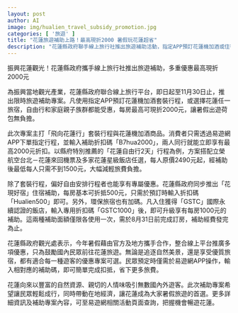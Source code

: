```yaml
---
layout: post
author: AI
image: img/hualien_travel_subsidy_promotion.jpg
categories: [ '旅遊' ]
title: "花蓮旅遊補助上路！最高現折2000 暑假玩花蓮超省"
description: "花蓮縣政府聯手線上旅行社推出旅遊補助活動，指定APP預訂花蓮機加酒或住宿，最高現折2000元。優惠內容包自由行、家庭親子行程及環保旅宿補助，訂房輸入專屬折扣碼即可享折扣，活動至11月30日，名額有限，帶動花蓮暑期觀光熱潮。"
---
```

振興花蓮觀光！花蓮縣政府攜手線上旅行社推出旅遊補助，多重優惠最高現折2000元

為振興當地觀光產業，花蓮縣政府聯合線上旅行平台，即日起至11月30日止，推出限時旅遊補助專案。凡使用指定APP預訂花蓮機加酒套裝行程，或選擇花蓮任一旅宿，自由行和家庭親子族群都能受惠，每房最高可現折2000元，讓暑假出遊荷包無負擔。

此次專案主打「飛向花蓮行」套裝行程與花蓮機加酒商品。消費者只需透過易遊網APP下單指定行程，並輸入補助折扣碼「B7hua2000」，兩人同行就能立即享有最高2000元折扣。以縣府特別推薦的「花蓮自由行2天」行程為例，方案搭配立榮航空台北－花蓮來回機票及多家花蓮星級飯店任選，每人原價2490元起，經補助後最低每人只需不到1500元，大幅減輕旅費負擔。

除了套裝行程，偏好自由安排行程者也能享有專屬優惠。花蓮縣政府同步推出「花現好宿」住宿補助，每房基本可折抵500元，只需於預訂時輸入折扣碼「Hualien500」即可。另外，環保旅宿也有加碼。凡入住獲得「GSTC」國際永續認證的飯店，輸入專用折扣碼「GSTC1000」後，即可升級享有每房1000元的補助。這兩種補助面額僅限各使用一次，需於8月31日前完成訂房，補助經費發完為止。

花蓮縣政府觀光處表示，今年暑假藉由官方及地方攜手合作，整合線上平台推廣多項優惠，只為鼓勵國內民眾前往花蓮旅遊。無論是追逐自然美景，還是享受優質旅宿，都有適合每一種遊客的優惠專案可選。民眾預定時僅需於易遊網APP操作，輸入相對應的補助碼，即可簡單完成扣抵，省下更多旅費。

花蓮向來以豐富的自然資源、親切的人情味吸引無數國內外遊客。此次補助專案希望讓民眾輕鬆成行，同時帶動在地經濟，讓花蓮成為大家暑假旅遊的首選。更多詳細資訊及補助專案內容，可至易遊網相關活動頁面查詢，把握機會暢遊花蓮。